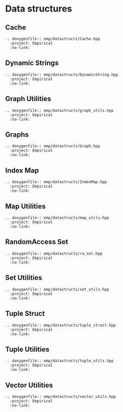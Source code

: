 # Data structures

## Cache

```{eval-rst}
.. doxygenfile:: emp/datastructs/Cache.hpp
  :project: Empirical
  :no-link:   
```

## Dynamic Strings

```{eval-rst}
.. doxygenfile:: emp/datastructs/DynamicString.hpp
  :project: Empirical
  :no-link:   
```

## Graph Utilities

```{eval-rst}
.. doxygenfile:: emp/datastructs/graph_utils.hpp
  :project: Empirical
  :no-link:   
```

## Graphs

```{eval-rst}
.. doxygenfile:: emp/datastructs/Graph.hpp
  :project: Empirical
  :no-link:   
```

## Index Map

```{eval-rst}
.. doxygenfile:: emp/datastructs/IndexMap.hpp
  :project: Empirical
  :no-link:   
```

## Map Utilities

```{eval-rst}
.. doxygenfile:: emp/datastructs/map_utils.hpp
  :project: Empirical
  :no-link:   
```

## RandomAccess Set

```{eval-rst}
.. doxygenfile:: emp/datastructs/ra_set.hpp
  :project: Empirical
  :no-link:   
```

## Set Utilities

```{eval-rst}
.. doxygenfile:: emp/datastructs/set_utils.hpp
  :project: Empirical
  :no-link:   
```

## Tuple Struct

```{eval-rst}
.. doxygenfile:: emp/datastructs/tuple_struct.hpp
  :project: Empirical
  :no-link:   
```

## Tuple Utilities

```{eval-rst}
.. doxygenfile:: emp/datastructs/tuple_utils.hpp
  :project: Empirical
  :no-link:   
```

## Vector Utilities

```{eval-rst}
.. doxygenfile:: emp/datastructs/vector_utils.hpp
  :project: Empirical
  :no-link:   
```
